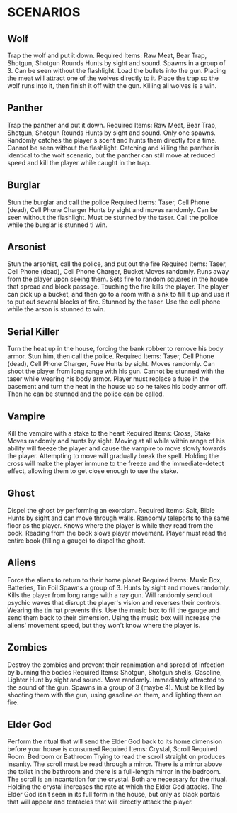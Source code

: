 # SCENARIOS
## Wolf
Trap the wolf and put it down.
Required Items: Raw Meat, Bear Trap, Shotgun, Shotgun Rounds
Hunts by sight and sound. Spawns in a group of 3. Can be seen without the flashlight. Load the bullets into the gun. Placing the meat will attract one of the wolves directly to it. Place the trap so the wolf runs into it, then finish it off with the gun. Killing all wolves is a win.

## Panther
Trap the panther and put it down.
Required Items: Raw Meat, Bear Trap, Shotgun, Shotgun Rounds
Hunts by sight and sound. Only one spawns. Randomly catches the player's scent and hunts them directly for a time. Cannot be seen without the flashlight. Catching and killing the panther is identical to the wolf scenario, but the panther can still move at reduced speed and kill the player while caught in the trap.

## Burglar
Stun the burglar and call the police
Required Items: Taser, Cell Phone (dead), Cell Phone Charger
Hunts by sight and moves randomly. Can be seen without the flashlight. Must be stunned by the taser. Call the police while the burglar is stunned ti win.

## Arsonist
Stun the arsonist, call the police, and put out the fire
Required Items: Taser, Cell Phone (dead), Cell Phone Charger, Bucket
Moves randomly. Runs away from the player upon seeing them. Sets fire to random squares in the house that spread and block passage. Touching the fire kills the player. The player can pick up a bucket, and then go to a room with a sink to fill it up and use it to put out several blocks of fire. Stunned by the taser. Use the cell phone while the arson is stunned to win.

## Serial Killer
Turn the heat up in the house, forcing the bank robber to remove his body armor. Stun him, then call the police.
Required Items: Taser, Cell Phone (dead), Cell Phone Charger, Fuse
Hunts by sight. Moves randomly. Can shoot the player from long range with his gun. Cannot be stunned with the taser while wearing his body armor. Player must replace a fuse in the basement and turn the heat in the house up so he takes his body armor off. Then he can be stunned and the police can be called.

## Vampire
Kill the vampire with a stake to the heart
Required Items: Cross, Stake
Moves randomly and hunts by sight. Moving at all while within range of his ability will freeze the player and cause the vampire to move slowly towards the player. Attempting to move will gradually break the spell. Holding the cross will make the player immune to the freeze and the immediate-detect effect, allowing them to get close enough to use the stake.

## Ghost
Dispel the ghost by performing an exorcism.
Required Items: Salt, Bible
Hunts by sight and can move through walls. Randomly teleports to the same floor as the player. Knows where the player is while they read from the book. Reading from the book slows player movement. Player must read the entire book (filling a gauge) to dispel the ghost.

## Aliens
Force the aliens to return to their home planet
Required Items: Music Box, Batteries, Tin Foil
Spawns a group of 3. Hunts by sight and moves randomly. Kills the player from long range with a ray gun. Will randomly send out psychic waves that disrupt the player's vision and reverses their controls. Wearing the tin hat prevents this. Use the music box to fill the gauge and send them back to their dimension. Using the music box will increase the aliens' movement speed, but they won't know where the player is.

## Zombies
Destroy the zombies and prevent their reanimation and spread of infection by burning the bodies
Required Items: Shotgun, Shotgun shells, Gasoline, Lighter
Hunt by sight and sound. Move randomly. Immediately attracted to the sound of the gun. Spawns in a group of 3 (maybe 4). Must be killed by shooting them with the gun, using gasoline on them, and lighting them on fire.

## Elder God
Perform the ritual that will send the Elder God back to its home dimension before your house is consumed
Required Items: Crystal, Scroll
Required Room: Bedroom or Bathroom
Trying to read the scroll straight on produces insanity. The scroll must be read through a mirror. There is a mirror above the toilet in the bathroom and there is a full-length mirror in the bedroom. The scroll is an incantation for the crystal. Both are necessary for the ritual. Holding the crystal increases the rate at which the Elder God attacks. The Elder God isn’t seen in its full form in the house, but only as black portals that will appear and tentacles that will directly attack the player.